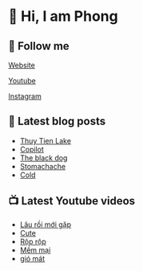 # 👋 Hi, I am Phong

## 🔗 Follow me

[Website](https://phongever.xyz "Website")

[Youtube](https://www.youtube.com/@phongever "Youtube")

[Instagram](https://www.instagram.com/phongever "Instagram")

## 📝 Latest blog posts

<!-- BLOG-POST-LIST:START -->
- [Thuy Tien Lake](https://phongever.xyz/blog/thuy-tien-lake/)
- [Copilot](https://phongever.xyz/blog/copilot/)
- [The black dog](https://phongever.xyz/blog/the-black-dog/)
- [Stomachache](https://phongever.xyz/blog/stomachache-1/)
- [Cold](https://phongever.xyz/blog/cold-3/)
<!-- BLOG-POST-LIST:END -->

## 📺 Latest Youtube videos

<!-- YOUTUBE-VIDEO-LIST:START -->
- [Lâu rồi mới gặp](https://www.youtube.com/watch?v=ti-WgV3k5VM)
- [Cute](https://www.youtube.com/watch?v=ZwWkmeFA8sk)
- [Rộp rộp](https://www.youtube.com/watch?v=8QK58Uu9FVs)
- [Mềm mại](https://www.youtube.com/watch?v=ESMpN_l7Ros)
- [gió mát](https://www.youtube.com/watch?v=GtJ3VchAlYE)
<!-- YOUTUBE-VIDEO-LIST:END -->
